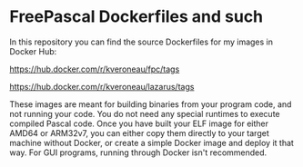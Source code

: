 # FreePascal Dockerfiles and such

In this repository you can find the source Dockerfiles for my images in Docker Hub:

https://hub.docker.com/r/kveroneau/fpc/tags

https://hub.docker.com/r/kveroneau/lazarus/tags

These images are meant for building binaries from your program code, and not running your code.
You do not need any special runtimes to execute compiled Pascal code.  Once you have built your ELF image for either AMD64 or ARM32v7,
you can either copy them directly to your target machine without Docker, or create a simple
Docker image and deploy it that way.  For GUI programs, running through Docker isn't
recommended.
